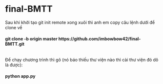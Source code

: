 # final-BMTT
Sau khi khởi tạo git init remote xong xuôi thì anh em copy câu lệnh dưới để clone về <br>

<h4> git clone -b origin master https://github.com/imbowbow42/final-BMTT.git </h4>
<br> 
Để chạy chương trình thì gõ (nó báo thiếu thư viện nào thì cài thư viện đó dô là được): 
<h4> python app.py </h4>
